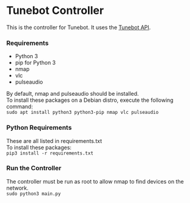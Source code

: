 # Tunebot Controller

This is the controller for Tunebot. It uses the [Tunebot API](https://github.com/bronson-g/tunebot-api).

### Requirements
- Python 3
- pip for Python 3
- nmap
- vlc
- pulseaudio

By default, nmap and pulseaudio should be installed. \
To install these packages on a Debian distro, execute the following command: \
`sudo apt install python3 python3-pip nmap vlc pulseaudio`

### Python Requirements
These are all listed in requirements.txt \
To install these packages: \
`pip3 install -r requirements.txt`

### Run the Controller
The controller must be run as root to allow nmap to find devices on the network. \
`sudo python3 main.py`